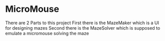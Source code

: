 # MicroMouse
There are 2 Parts to this project
First there is the MazeMaker which is a UI for designing mazes
Second there is the MazeSolver which is supposed to emulate a micromouse solving the maze